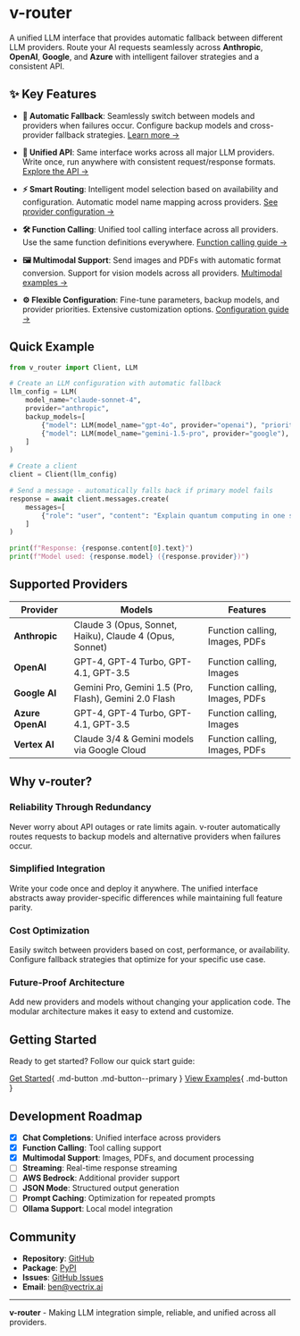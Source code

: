 # v-router

A unified LLM interface that provides automatic fallback between different LLM providers. Route your AI requests seamlessly across **Anthropic**, **OpenAI**, **Google**, and **Azure** with intelligent failover strategies and a consistent API.

## ✨ Key Features

- **🚀 Automatic Fallback**: Seamlessly switch between models and providers when failures occur. Configure backup models and cross-provider fallback strategies. [Learn more →](getting-started/quick-start.md)

- **🔗 Unified API**: Same interface works across all major LLM providers. Write once, run anywhere with consistent request/response formats. [Explore the API →](api/client.md)

- **⚡ Smart Routing**: Intelligent model selection based on availability and configuration. Automatic model name mapping across providers. [See provider configuration →](getting-started/configuration.md)

- **🛠️ Function Calling**: Unified tool calling interface across all providers. Use the same function definitions everywhere. [Function calling guide →](guide/function-calling.md)

- **🖼️ Multimodal Support**: Send images and PDFs with automatic format conversion. Support for vision models across all providers. [Multimodal examples →](getting-started/quick-start.md)

- **⚙️ Flexible Configuration**: Fine-tune parameters, backup models, and provider priorities. Extensive customization options. [Configuration guide →](getting-started/configuration.md)

## Quick Example

```python
from v_router import Client, LLM

# Create an LLM configuration with automatic fallback
llm_config = LLM(
    model_name="claude-sonnet-4",
    provider="anthropic",
    backup_models=[
        {"model": LLM(model_name="gpt-4o", provider="openai"), "priority": 1},
        {"model": LLM(model_name="gemini-1.5-pro", provider="google"), "priority": 2}
    ]
)

# Create a client
client = Client(llm_config)

# Send a message - automatically falls back if primary model fails
response = await client.messages.create(
    messages=[
        {"role": "user", "content": "Explain quantum computing in one sentence."}
    ]
)

print(f"Response: {response.content[0].text}")
print(f"Model used: {response.model} ({response.provider})")
```

## Supported Providers

| Provider | Models | Features |
|----------|--------|----------|
| **Anthropic** | Claude 3 (Opus, Sonnet, Haiku), Claude 4 (Opus, Sonnet) | Function calling, Images, PDFs |
| **OpenAI** | GPT-4, GPT-4 Turbo, GPT-4.1, GPT-3.5 | Function calling, Images |
| **Google AI** | Gemini Pro, Gemini 1.5 (Pro, Flash), Gemini 2.0 Flash | Function calling, Images, PDFs |
| **Azure OpenAI** | GPT-4, GPT-4 Turbo, GPT-4.1, GPT-3.5 | Function calling, Images |
| **Vertex AI** | Claude 3/4 & Gemini models via Google Cloud | Function calling, Images, PDFs |

## Why v-router?

### Reliability Through Redundancy
Never worry about API outages or rate limits again. v-router automatically routes requests to backup models and alternative providers when failures occur.

### Simplified Integration
Write your code once and deploy it anywhere. The unified interface abstracts away provider-specific differences while maintaining full feature parity.

### Cost Optimization
Easily switch between providers based on cost, performance, or availability. Configure fallback strategies that optimize for your specific use case.

### Future-Proof Architecture
Add new providers and models without changing your application code. The modular architecture makes it easy to extend and customize.

## Getting Started

Ready to get started? Follow our quick start guide:

[Get Started](getting-started/installation.md){ .md-button .md-button--primary }
[View Examples](examples/basic.md){ .md-button }

## Development Roadmap

- [x] **Chat Completions**: Unified interface across providers 
- [x] **Function Calling**: Tool calling support 
- [x] **Multimodal Support**: Images, PDFs, and document processing
- [ ] **Streaming**: Real-time response streaming
- [ ] **AWS Bedrock**: Additional provider support
- [ ] **JSON Mode**: Structured output generation
- [ ] **Prompt Caching**: Optimization for repeated prompts
- [ ] **Ollama Support**: Local model integration

## Community

- **Repository**: [GitHub](https://github.com/vectrix-ai/v-router)
- **Package**: [PyPI](https://pypi.org/project/v-router/)
- **Issues**: [GitHub Issues](https://github.com/vectrix-ai/v-router/issues)
- **Email**: [ben@vectrix.ai](mailto:ben@vectrix.ai)

---

**v-router** - Making LLM integration simple, reliable, and unified across all providers.